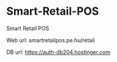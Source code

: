 # Smart-Retail-POS
Smart Retail POS

Web url: smartretailpos.pe.hu/retail

DB url: https://auth-db204.hostinger.com
